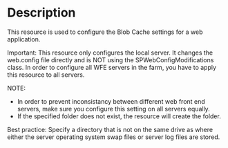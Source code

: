 # Description

This resource is used to configure the Blob Cache settings for a web
application.

Important:
This resource only configures the local server. It changes the web.config
file directly and is NOT using the SPWebConfigModifications class. In order
to configure all WFE servers in the farm, you have to apply this resource
to all servers.

NOTE:
- In order to prevent inconsistancy between different web front end servers,
  make sure you configure this setting on all servers equally.
- If the specified folder does not exist, the resource will create the folder.

Best practice:
Specify a directory that is not on the same drive as where either the server
operating system swap files or server log files are stored.
